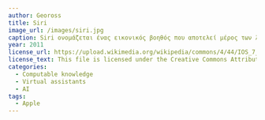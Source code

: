 ```yaml
---
author: Geoross
title: Siri 
image_url: /images/siri.jpg
caption: Siri ονομάζεται ένας εικονικός βοηθός που αποτελεί μέρος των λειτουργικών συστημάτων iOS, iPadOS, watchOS, macOS και tvOS της Apple Inc. Ο βοηθός χρησιμοποιεί φωνητικά ερωτήματα και διεπαφή χρήστη φυσικής γλώσσας για να απαντά σε ερωτήσεις, να κάνει συστάσεις και να εκτελεί ενέργειες μεταβιβάζοντας αιτήματα σε ένα σύνολο διαδικτυακών υπηρεσιών. Το λογισμικό προσαρμόζεται στις προσωπικές γλωσσικές συνήθειες, τις αναζητήσεις και τις προτιμήσεις των χρηστών, με τη συνεχή χρήση.
year: 2011
license_url: https://upload.wikimedia.org/wikipedia/commons/4/44/IOS_7_Siri.png
license_text: This file is licensed under the Creative Commons Attribution-Share Alike 4.0 International license.
categories:
  - Computable knowledge
  - Virtual assistants
  - AI
tags:
  - Apple
---
```

